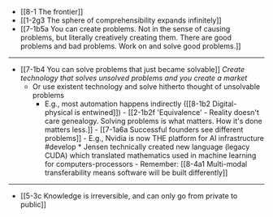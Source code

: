 - [[8-1 The frontier]]
- [[1-2g3 The sphere of comprehensibility expands infinitely]]
- [[7-1b5a You can create problems. Not in the sense of causing problems, but literally creatively creating them. There are good problems and bad problems. Work on and solve good problems.]]
---
- [[7-1b4 You can solve problems that just became solvable]]
	*Create technology that solves unsolved problems and you create a market*
    - Or use existent technology and solve hitherto thought of unsolvable problems
      - E.g., most automation happens indirectly ([[8-1b2 Digital-physical is entwined]])
				- [[2-1b2f 'Equivalence' - Reality doesn't care genealogy. Solving problems is what matters. How it's done matters less.]]
					- [[7-1a6a Successful founders see different problems]]
						- E.g., Nvidia is now THE platform for AI infrastructure #develop
							* Jensen technically created new language (legacy CUDA) which translated mathematics used in machine learning for computers-processors
								- Remember: [[8-4a1 Multi-modal transferability means software will be built differently]]
---
- [[5-3c Knowledge is irreversible, and can only go from private to public]]
